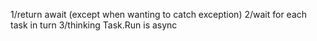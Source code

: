 1/return await (except when wanting to catch exception)
2/wait for each task in turn
3/thinking Task.Run is async